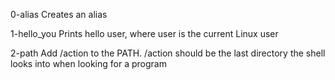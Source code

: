 0-alias Creates an alias

1-hello_you Prints hello user, where user is the current Linux user

2-path Add /action to the PATH. /action should be the last directory the shell looks into when looking for a program
